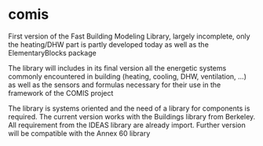 # comis
First version of the Fast Building Modeling Library, largely incomplete, only the heating/DHW part is partly developed today as well as the ElementaryBlocks package

The library will includes in its final version all the energetic systems commonly encountered in building (heating, cooling, DHW, ventilation, ...) as well as the sensors and formulas necessary for their use in the framework of the COMIS project

The library is systems oriented and the need of a library for components is required.
The current version works with the Buildings library from Berkeley. All requirement from the IDEAS library are already import.
Further version will be compatible with the Annex 60 library
